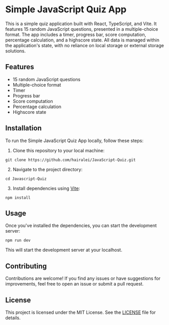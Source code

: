 # Simple JavaScript Quiz App

This is a simple quiz application built with React, TypeScript, and Vite. It features 15 random JavaScript questions, presented in a multiple-choice format. The app includes a timer, progress bar, score computation, percentage calculation, and a highscore state. All data is managed within the application's state, with no reliance on local storage or external storage solutions.

## Features

- 15 random JavaScript questions
- Multiple-choice format
- Timer
- Progress bar
- Score computation
- Percentage calculation
- Highscore state

## Installation

To run the Simple JavaScript Quiz App locally, follow these steps:

1. Clone this repository to your local machine:

```
git clone https://github.com/hairalei/JavaScript-Quiz.git
```

2. Navigate to the project directory:

```
cd Javascript-Quiz
```

3. Install dependencies using [Vite](https://vitejs.dev/):

```
npm install
```

## Usage

Once you've installed the dependencies, you can start the development server:

```
npm run dev
```

This will start the development server at your localhost.

## Contributing

Contributions are welcome! If you find any issues or have suggestions for improvements, feel free to open an issue or submit a pull request.

## License

This project is licensed under the MIT License. See the [LICENSE](LICENSE) file for details.
